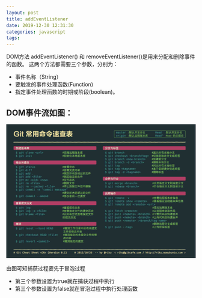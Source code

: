 ```yaml
---
layout: post
title: addEventListener
date: 2019-12-30 12:31:30
categories: javascript
tags:
---
```

DOM方法 addEventListener() 和 removeEventListener()是用来分配和删除事件的函数。 这两个方法都需要三个参数，分别为：
- 事件名称（String）
- 要触发的事件处理函数(Function)
- 指定事件处理函数的时期或阶段(boolean)。

## DOM事件流如图：
<center><img src="/assets/img/git-guide.jpg" alt=""></center>

由图可知捕获过程要先于冒泡过程

- 第三个参数设置为true就在捕获过程中执行
- 第三个参数设置为false就在冒泡过程中执行处理函数

